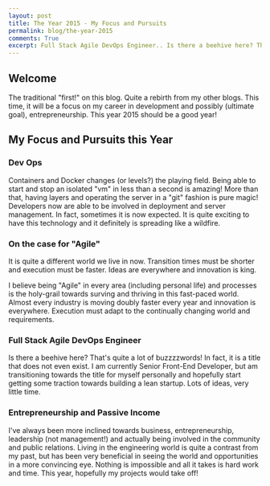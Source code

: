 ```yaml
---
layout: post
title: The Year 2015 - My Focus and Pursuits
permalink: blog/the-year-2015
comments: True
excerpt: Full Stack Agile DevOps Engineer.. Is there a beehive here? That's quite a lot of buzzzzwords! In fact, it is a title that does not even exist. I am currently Senior Front-End Developer, but am transitioning towards the title for myself personally and hopefully start getting some traction towards building a lean startup. Lots of ideas, very little time.
---
```


## Welcome

The traditional "first!" on this blog. Quite a rebirth from my other blogs. This time, it will be a focus on my career in development and possibly (ultimate goal), entrepreneurship. This year 2015 should be a good year!

## My Focus and Pursuits this Year

### Dev Ops

Containers and Docker changes (or levels?) the playing field. Being able to start and stop an isolated "vm" in less than a second is amazing! More than that, having layers and operating the server in a "git" fashion is pure magic! Developers now are able to be involved in deployment and server management. In fact, sometimes it is now expected. It is quite exciting to have this technology and it definitely is spreading like a wildfire.

### On the case for "Agile"

It is quite a different world we live in now. Transition times must be shorter and execution must be faster. Ideas are everywhere and innovation is king.

I believe being "Agile" in every area (including personal life) and processes is the holy-grail towards surving and thriving in this fast-paced world. Almost every industry is moving doubly faster every year and innovation is everywhere. Execution must adapt to the continually changing world and requirements.

### Full Stack Agile DevOps Engineer

Is there a beehive here? That's quite a lot of buzzzzwords! In fact, it is a title that does not even exist. I am currently Senior Front-End Developer, but am transitioning towards the title for myself personally and hopefully start getting some traction towards building a lean startup. Lots of ideas, very little time.

### Entrepreneurship and Passive Income

I've always been more inclined towards business, entrepreneurship, leadership (not management!) and actually being involved in the community and public relations. Living in the engineering world is quite a contrast from my past, but has been very beneficial in seeing the world and opportunities in a more convincing eye. Nothing is impossible and all it takes is hard work and time. This year, hopefully my projects would take off!
